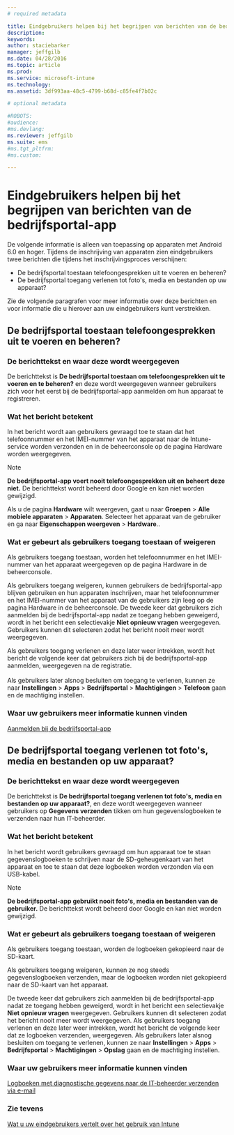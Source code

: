 ```yaml
---
# required metadata

title: Eindgebruikers helpen bij het begrijpen van berichten van de bedrijfsportal-app | Microsoft Intune
description:
keywords:
author: staciebarker
manager: jeffgilb
ms.date: 04/28/2016
ms.topic: article
ms.prod:
ms.service: microsoft-intune
ms.technology:
ms.assetid: 3df993aa-48c5-4799-b68d-c85fe4f7b02c

# optional metadata

#ROBOTS:
#audience:
#ms.devlang:
ms.reviewer: jeffgilb
ms.suite: ems
#ms.tgt_pltfrm:
#ms.custom:

---
```


# Eindgebruikers helpen bij het begrijpen van berichten van de bedrijfsportal-app

De volgende informatie is alleen van toepassing op apparaten met Android 6.0 en hoger. Tijdens de inschrijving van apparaten zien eindgebruikers twee berichten die tijdens het inschrijvingsproces verschijnen:

- De bedrijfsportal toestaan telefoongesprekken uit te voeren en beheren?
- De bedrijfsportal toegang verlenen tot foto's, media en bestanden op uw apparaat?

Zie de volgende paragrafen voor meer informatie over deze berichten en voor informatie die u hierover aan uw eindgebruikers kunt verstrekken.

## De bedrijfsportal toestaan telefoongesprekken uit te voeren en beheren?

### De berichttekst en waar deze wordt weergegeven
De berichttekst is **De bedrijfsportal toestaan om telefoongesprekken uit te voeren en te beheren?** en deze wordt weergegeven wanneer gebruikers zich voor het eerst bij de bedrijfsportal-app aanmelden om hun apparaat te registreren.

### Wat het bericht betekent
In het bericht wordt aan gebruikers gevraagd toe te staan dat het telefoonnummer en het IMEI-nummer van het apparaat naar de Intune-service worden verzonden en in de beheerconsole op de pagina Hardware worden weergegeven.

> [!NOTE]
> **De bedrijfsportal-app voert nooit telefoongesprekken uit en beheert deze niet.** De berichttekst wordt beheerd door Google en kan niet worden gewijzigd.

Als u de pagina **Hardware** wilt weergeven, gaat u naar **Groepen** > **Alle mobiele apparaten** > **Apparaten**. Selecteer het apparaat van de gebruiker en ga naar **Eigenschappen weergeven** > **Hardware**..

### Wat er gebeurt als gebruikers toegang toestaan of weigeren
Als gebruikers toegang toestaan, worden het telefoonnummer en het IMEI-nummer van het apparaat weergegeven op de pagina Hardware in de beheerconsole.

Als gebruikers toegang weigeren, kunnen gebruikers de bedrijfsportal-app blijven gebruiken en hun apparaten inschrijven, maar het telefoonnummer en het IMEI-nummer van het apparaat van de gebruikers zijn leeg op de pagina Hardware in de beheerconsole. De tweede keer dat gebruikers zich aanmelden bij de bedrijfsportal-app nadat ze toegang hebben geweigerd, wordt in het bericht een selectievakje **Niet opnieuw vragen** weergegeven. Gebruikers kunnen dit selecteren zodat het bericht nooit meer wordt weergegeven.

Als gebruikers toegang verlenen en deze later weer intrekken, wordt het bericht de volgende keer dat gebruikers zich bij de bedrijfsportal-app aanmelden, weergegeven na de registratie.</br></br>Als gebruikers later alsnog besluiten om toegang te verlenen, kunnen ze naar **Instellingen** > **Apps** > **Bedrijfsportal** > **Machtigingen** > **Telefoon** gaan en de machtiging instellen.

### Waar uw gebruikers meer informatie kunnen vinden
[Aanmelden bij de bedrijfsportal-app](/Intune/EndUser/sign-in-to-the-company-portal-app-android)

## De bedrijfsportal toegang verlenen tot foto's, media en bestanden op uw apparaat?

### De berichttekst en waar deze wordt weergegeven
De berichttekst is **De bedrijfsportal toegang verlenen tot foto's, media en bestanden op uw apparaat?**, en deze wordt weergegeven wanneer gebruikers op **Gegevens verzenden** tikken om hun gegevenslogboeken te verzenden naar hun IT-beheerder.

### Wat het bericht betekent
In het bericht wordt gebruikers gevraagd om hun apparaat toe te staan gegevenslogboeken te schrijven naar de SD-geheugenkaart van het apparaat en toe te staan dat deze logboeken worden verzonden via een USB-kabel.   

> [!NOTE]
> **De bedrijfsportal-app gebruikt nooit foto's, media en bestanden van de gebruiker.** De berichttekst wordt beheerd door Google en kan niet worden gewijzigd.

### Wat er gebeurt als gebruikers toegang toestaan of weigeren
Als gebruikers toegang toestaan, worden de logboeken gekopieerd naar de SD-kaart.

Als gebruikers toegang weigeren, kunnen ze nog steeds gegevenslogboeken verzenden, maar de logboeken worden niet gekopieerd naar de SD-kaart van het apparaat.

De tweede keer dat gebruikers zich aanmelden bij de bedrijfsportal-app nadat ze toegang hebben geweigerd, wordt in het bericht een selectievakje **Niet opnieuw vragen** weergegeven. Gebruikers kunnen dit selecteren zodat het bericht nooit meer wordt weergegeven. Als gebruikers toegang verlenen en deze later weer intrekken, wordt het bericht de volgende keer dat ze logboeken verzenden, weergegeven. Als gebruikers later alsnog besluiten om toegang te verlenen, kunnen ze naar **Instellingen** > **Apps** > **Bedrijfsportal** > **Machtigingen** > **Opslag** gaan en de machtiging instellen.

### Waar uw gebruikers meer informatie kunnen vinden
[Logboeken met diagnostische gegevens naar de IT-beheerder verzenden via e-mail](/Intune/EndUser/send-diagnostic-data-logs-to-your-it-administrator-using-email-android)


### Zie tevens
[Wat u uw eindgebruikers vertelt over het gebruik van Intune](/intune/deploy-use/what-to-tell-your-end-users-about-using-microsoft-intune.md)


<!--HONumber=May16_HO1-->


